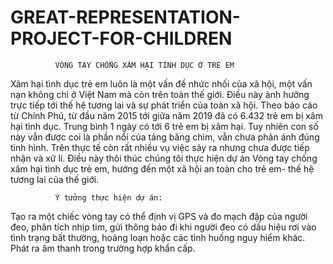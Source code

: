 # GREAT-REPRESENTATION-PROJECT-FOR-CHILDREN
              VÒNG TAY CHỐNG XÂM HẠI TÌNH DỤC Ở TRẺ EM

Xâm hại tình dục trẻ em luôn là một vấn đề nhức nhối của xã hội, một vấn nạn không chỉ ở Việt Nam mà còn trên toàn thế giới. Điều này ảnh hưởng trực tiếp tới thế hệ tương lai và sự phát triển của toàn xã hội. 
Theo báo cáo từ Chính Phủ, từ đầu năm 2015 tới giữa năm 2019 đã có 6.432 trẻ em bị xâm hại tình dục. Trung bình 1 ngày có tới 6 trẻ em bị xâm hại. Tuy nhiên con số này vẫn được coi là phần nổi của tảng băng chìm, vẫn chưa phản ánh đúng tình hình. Trên thực tế còn rất nhiều vụ việc sảy ra nhưng chưa được tiếp nhận và xử lí. 
Điều này thôi thúc chúng tôi thực hiện dự án Vòng tay chống xâm hại tình dục trẻ em, hướng đến một xã hội an toàn cho trẻ em- thế hệ tương lai của thế giới.

              Ý tưởng thực hiện dự án:
                                                   
Tạo ra một chiếc vòng tay có thể định vị GPS và đo mạch đập của người đeo, phân tích nhịp tim, gửi thông báo đi khi người đeo có dấu hiệu rơi vào tình trạng bất thường, hoảng loạn hoặc các tình huống nguy hiểm khác. Phát ra âm thanh trong trường hợp khẩn cấp. 
